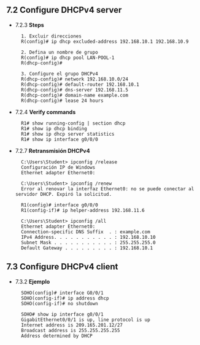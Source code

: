 ## 7.2 Configure DHCPv4 server

- 7.2.3 **Steps**

		1. Excluir direcciones
		R(config)# ip dhcp excluded-address 192.168.10.1 192.168.10.9

		2. Defina un nombre de grupo
		R(config)# ip dhcp pool LAN-POOL-1
		R(dhcp-config)# 

		3. Configure el grupo DHCPv4
		R(dhcp-config)# network 192.168.10.0/24
		R(dhcp-config)# default-router 192.168.10.1
		R(dhcp-config)# dns-server 192.168.11.5
		R(dhcp-config)# domain-name example.com
		R(dhcp-config)# lease 24 hours

- 7.2.4 **Verify commands**

		R1# show running-config | section dhcp
		R1# show ip dhcp binding
		R1# show ip dhcp server statistics
		R1# show ip interface g0/0/0

- 7.2.7 **Retransmisión DHCPv4**

		C:\Users\Student> ipconfig /release
		Configuración IP de Windows
		Ethernet adapter Ethernet0:

		C:\Users\Student> ipconfig /renew
		Error al renovar la interfaz Ethernet0: no se puede conectar al servidor DHCP. Expiró la solicitud.

		R1(config)# interface g0/0/0
		R1(config-if)# ip helper-address 192.168.11.6

		C:\Users\Student> ipconfig /all
		Ethernet adapter Ethernet0:
		Connection-specific DNS Suffix  . : example.com
		IPv4 Address. . . . . . . . . . . : 192.168.10.10
		Subnet Mask . . . . . . . . . . . : 255.255.255.0
		Default Gateway . . . . . . . . . : 192.168.10.1

## 7.3 Configure DHCPv4 client

- 7.3.2 **Ejemplo**

		SOHO(config)# interface G0/0/1
		SOHO(config-if)# ip address dhcp
		SOHO(config-if)# no shutdown

		SOHO# show ip interface g0/0/1
		GigabitEthernet0/0/1 is up, line protocol is up
		Internet address is 209.165.201.12/27
		Broadcast address is 255.255.255.255
		Address determined by DHCP